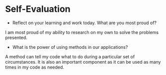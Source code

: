 # Self-Evaluation

- Reflect on your learning and work today. What are you most proud of?

I am most proud of my ability to research on my own to solve the problems presented.

- What is the power of using methods in our applications?

A method can tell my code what to do during a particular set of circumstances. It is also an important component as it can be used as many times in my code as needed.